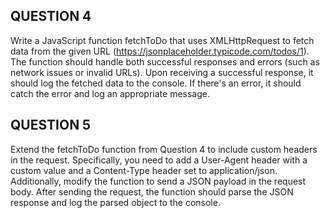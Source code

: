 ## QUESTION 4

Write a JavaScript function fetchToDo that uses XMLHttpRequest to fetch data from the given URL (https://jsonplaceholder.typicode.com/todos/1). The function should handle both successful responses and errors (such as network issues or invalid URLs). Upon receiving a successful response, it should log the fetched data to the console. If there's an error, it should catch the error and log an appropriate message.

## QUESTION 5

Extend the fetchToDo function from Question 4 to include custom headers in the request. Specifically, you need to add a User-Agent header with a custom value and a Content-Type header set to application/json. Additionally, modify the function to send a JSON payload in the request body. After sending the request, the function should parse the JSON response and log the parsed object to the console.